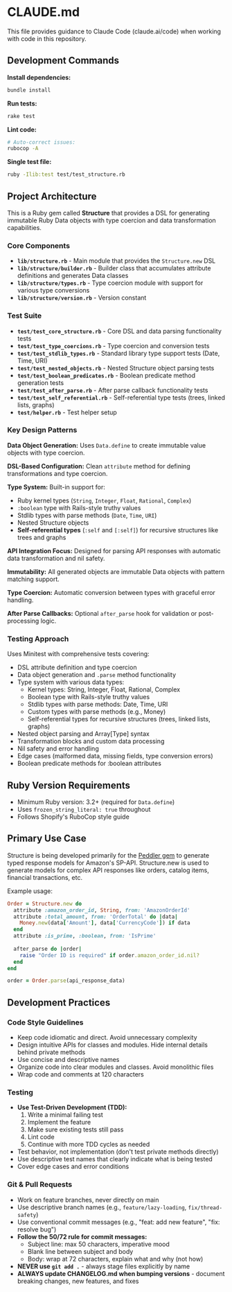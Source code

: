 # CLAUDE.md

This file provides guidance to Claude Code (claude.ai/code) when working with code in this repository.

## Development Commands

**Install dependencies:**

```bash
bundle install
```

**Run tests:**

```bash
rake test
```

**Lint code:**

```bash
# Auto-correct issues:
rubocop -A
```

**Single test file:**

```bash
ruby -Ilib:test test/test_structure.rb
```

## Project Architecture

This is a Ruby gem called **Structure** that provides a DSL for generating immutable Ruby Data objects with type coercion and data transformation capabilities.

### Core Components

- **`lib/structure.rb`** - Main module that provides the `Structure.new` DSL
- **`lib/structure/builder.rb`** - Builder class that accumulates attribute definitions and generates Data classes
- **`lib/structure/types.rb`** - Type coercion module with support for various type conversions
- **`lib/structure/version.rb`** - Version constant

### Test Suite

- **`test/test_core_structure.rb`** - Core DSL and data parsing functionality tests
- **`test/test_type_coercions.rb`** - Type coercion and conversion tests
- **`test/test_stdlib_types.rb`** - Standard library type support tests (Date, Time, URI)
- **`test/test_nested_objects.rb`** - Nested Structure object parsing tests
- **`test/test_boolean_predicates.rb`** - Boolean predicate method generation tests
- **`test/test_after_parse.rb`** - After parse callback functionality tests
- **`test/test_self_referential.rb`** - Self-referential type tests (trees, linked lists, graphs)
- **`test/helper.rb`** - Test helper setup

### Key Design Patterns

**Data Object Generation:** Uses `Data.define` to create immutable value objects with type coercion.

**DSL-Based Configuration:** Clean `attribute` method for defining transformations and type coercion.

**Type System:** Built-in support for:
- Ruby kernel types (`String`, `Integer`, `Float`, `Rational`, `Complex`)
- `:boolean` type with Rails-style truthy values
- Stdlib types with parse methods (`Date`, `Time`, `URI`)
- Nested Structure objects
- **Self-referential types** (`:self` and `[:self]`) for recursive structures like trees and graphs

**API Integration Focus:** Designed for parsing API responses with automatic data transformation and nil safety.

**Immutability:** All generated objects are immutable Data objects with pattern matching support.

**Type Coercion:** Automatic conversion between types with graceful error handling.

**After Parse Callbacks:** Optional `after_parse` hook for validation or post-processing logic.

### Testing Approach

Uses Minitest with comprehensive tests covering:

- DSL attribute definition and type coercion
- Data object generation and `.parse` method functionality
- Type system with various data types:
  - Kernel types: String, Integer, Float, Rational, Complex
  - Boolean type with Rails-style truthy values
  - Stdlib types with parse methods: Date, Time, URI
  - Custom types with parse methods (e.g., Money)
  - Self-referential types for recursive structures (trees, linked lists, graphs)
- Nested object parsing and Array[Type] syntax
- Transformation blocks and custom data processing
- Nil safety and error handling
- Edge cases (malformed data, missing fields, type conversion errors)
- Boolean predicate methods for :boolean attributes

## Ruby Version Requirements

- Minimum Ruby version: 3.2+ (required for `Data.define`)
- Uses `frozen_string_literal: true` throughout
- Follows Shopify's RuboCop style guide

## Primary Use Case

Structure is being developed primarily for the [Peddler gem](https://github.com/hakanensari/peddler) to generate typed response models for Amazon's SP-API. Structure.new is used to generate models for complex API responses like orders, catalog items, financial transactions, etc.

Example usage:

```ruby
Order = Structure.new do
  attribute :amazon_order_id, String, from: 'AmazonOrderId'
  attribute :total_amount, from: 'OrderTotal' do |data|
    Money.new(data['Amount'], data['CurrencyCode']) if data
  end
  attribute :is_prime, :boolean, from: 'IsPrime'
  
  after_parse do |order|
    raise "Order ID is required" if order.amazon_order_id.nil?
  end
end

order = Order.parse(api_response_data)
```

## Development Practices

### Code Style Guidelines

- Keep code idiomatic and direct. Avoid unnecessary complexity
- Design intuitive APIs for classes and modules. Hide internal details behind private methods
- Use concise and descriptive names
- Organize code into clear modules and classes. Avoid monolithic files
- Wrap code and comments at 120 characters

### Testing

- **Use Test-Driven Development (TDD):**
  1. Write a minimal failing test
  2. Implement the feature
  3. Make sure existing tests still pass
  4. Lint code
  5. Continue with more TDD cycles as needed
- Test behavior, not implementation (don't test private methods directly)
- Use descriptive test names that clearly indicate what is being tested
- Cover edge cases and error conditions

### Git & Pull Requests

- Work on feature branches, never directly on main
- Use descriptive branch names (e.g., `feature/lazy-loading`, `fix/thread-safety`)
- Use conventional commit messages (e.g., "feat: add new feature", "fix: resolve bug")
- **Follow the 50/72 rule for commit messages:**
  - Subject line: max 50 characters, imperative mood
  - Blank line between subject and body
  - Body: wrap at 72 characters, explain what and why (not how)
- **NEVER use `git add .`** - always stage files explicitly by name
- **ALWAYS update CHANGELOG.md when bumping versions** - document breaking changes, new features, and fixes
